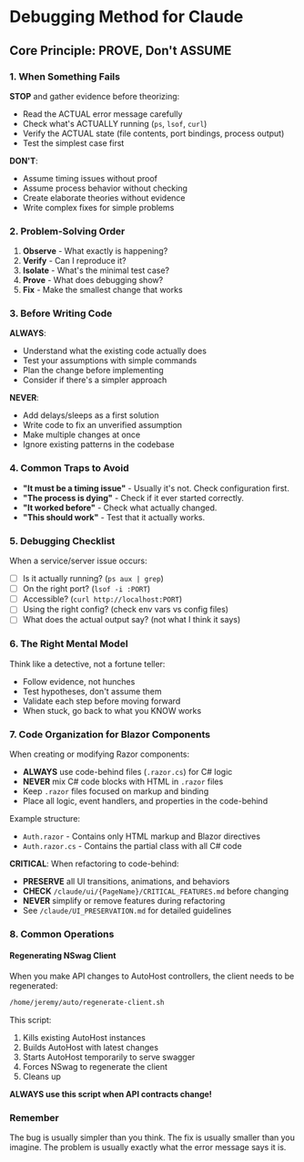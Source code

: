 # Debugging Method for Claude

## Core Principle: PROVE, Don't ASSUME

### 1. When Something Fails
**STOP** and gather evidence before theorizing:
- Read the ACTUAL error message carefully
- Check what's ACTUALLY running (`ps`, `lsof`, `curl`)
- Verify the ACTUAL state (file contents, port bindings, process output)
- Test the simplest case first

**DON'T**:
- Assume timing issues without proof
- Assume process behavior without checking
- Create elaborate theories without evidence
- Write complex fixes for simple problems

### 2. Problem-Solving Order
1. **Observe** - What exactly is happening?
2. **Verify** - Can I reproduce it?
3. **Isolate** - What's the minimal test case?
4. **Prove** - What does debugging show?
5. **Fix** - Make the smallest change that works

### 3. Before Writing Code
**ALWAYS**:
- Understand what the existing code actually does
- Test your assumptions with simple commands
- Plan the change before implementing
- Consider if there's a simpler approach

**NEVER**:
- Add delays/sleeps as a first solution
- Write code to fix an unverified assumption
- Make multiple changes at once
- Ignore existing patterns in the codebase

### 4. Common Traps to Avoid
- **"It must be a timing issue"** - Usually it's not. Check configuration first.
- **"The process is dying"** - Check if it ever started correctly.
- **"It worked before"** - Check what actually changed.
- **"This should work"** - Test that it actually works.

### 5. Debugging Checklist
When a service/server issue occurs:
- [ ] Is it actually running? (`ps aux | grep`)
- [ ] On the right port? (`lsof -i :PORT`)
- [ ] Accessible? (`curl http://localhost:PORT`)
- [ ] Using the right config? (check env vars vs config files)
- [ ] What does the actual output say? (not what I think it says)

### 6. The Right Mental Model
Think like a detective, not a fortune teller:
- Follow evidence, not hunches
- Test hypotheses, don't assume them
- Validate each step before moving forward
- When stuck, go back to what you KNOW works

### 7. Code Organization for Blazor Components
When creating or modifying Razor components:
- **ALWAYS** use code-behind files (`.razor.cs`) for C# logic
- **NEVER** mix C# code blocks with HTML in `.razor` files
- Keep `.razor` files focused on markup and binding
- Place all logic, event handlers, and properties in the code-behind

Example structure:
- `Auth.razor` - Contains only HTML markup and Blazor directives
- `Auth.razor.cs` - Contains the partial class with all C# code

**CRITICAL**: When refactoring to code-behind:
- **PRESERVE** all UI transitions, animations, and behaviors
- **CHECK** `/claude/ui/{PageName}/CRITICAL_FEATURES.md` before changing
- **NEVER** simplify or remove features during refactoring
- See `/claude/UI_PRESERVATION.md` for detailed guidelines

### 8. Common Operations

#### Regenerating NSwag Client
When you make API changes to AutoHost controllers, the client needs to be regenerated:
```bash
/home/jeremy/auto/regenerate-client.sh
```
This script:
1. Kills existing AutoHost instances
2. Builds AutoHost with latest changes
3. Starts AutoHost temporarily to serve swagger
4. Forces NSwag to regenerate the client
5. Cleans up

**ALWAYS use this script when API contracts change!**

### Remember
The bug is usually simpler than you think. The fix is usually smaller than you imagine. The problem is usually exactly what the error message says it is.